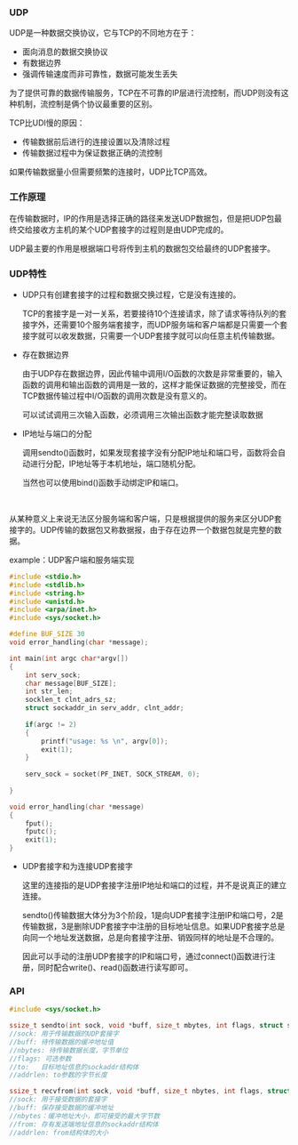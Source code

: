 ### UDP

UDP是一种数据交换协议，它与TCP的不同地方在于：

- 面向消息的数据交换协议
- 有数据边界
- 强调传输速度而非可靠性，数据可能发生丢失

为了提供可靠的数据传输服务，TCP在不可靠的IP层进行流控制，而UDP则没有这种机制，流控制是俩个协议最重要的区别。



TCP比UDI慢的原因：

- 传输数据前后进行的连接设置以及清除过程
- 传输数据过程中为保证数据正确的流控制

如果传输数据量小但需要频繁的连接时，UDP比TCP高效。





### 工作原理

在传输数据时，IP的作用是选择正确的路径来发送UDP数据包，但是把UDP包最终交给接收方主机的某个UDP套接字的过程则是由UDP完成的。

UDP最主要的作用是根据端口号将传到主机的数据包交给最终的UDP套接字。





### UDP特性

- UDP只有创建套接字的过程和数据交换过程，它是没有连接的。

  TCP的套接字是一对一关系，若要接待10个连接请求，除了请求等待队列的套接字外，还需要10个服务端套接字，而UDP服务端和客户端都是只需要一个套接字就可以收发数据，只需要一个UDP套接字就可以向任意主机传输数据。

- 存在数据边界

  由于UDP存在数据边界，因此传输中调用I/O函数的次数是非常重要的，输入函数的调用和输出函数的调用是一致的，这样才能保证数据的完整接受，而在TCP数据传输过程中I/O函数的调用次数是没有意义的。

  可以试试调用三次输入函数，必须调用三次输出函数才能完整读取数据

- IP地址与端口的分配

  调用sendto()函数时，如果发现套接字没有分配IP地址和端口号，函数将会自动进行分配，IP地址等于本机地址，端口随机分配。

  当然也可以使用bind()函数手动绑定IP和端口。

  ​

从某种意义上来说无法区分服务端和客户端，只是根据提供的服务来区分UDP套接字的。UDP传输的数据包又称数据报，由于存在边界一个数据包就是完整的数据。



example：UDP客户端和服务端实现

```c
#include <stdio.h>
#include <stdlib.h>
#include <string.h>
#include <unistd.h>
#include <arpa/inet.h>
#include <sys/socket.h>

#define BUF_SIZE 30
void error_handling(char *message);

int main(int argc char*argv[])
{
    int serv_sock;
    char message[BUF_SIZE];
    int str_len;
    socklen_t clnt_adrs_sz;
    struct sockaddr_in serv_addr, clnt_addr;
    
    if(argc != 2)
    {
        printf("usage: %s \n", argv[0]);
        exit(1);
    }
    
    serv_sock = socket(PF_INET, SOCK_STREAM, 0);
    
}

void error_handling(char *message)
{
    fput();
    fputc();
    exit(1);
}
```



- UDP套接字和为连接UDP套接字

  这里的连接指的是UDP套接字注册IP地址和端口的过程，并不是说真正的建立连接。

  sendto()传输数据大体分为3个阶段，1是向UDP套接字注册IP和端口号，2是传输数据，3是删除UDP套接字中注册的目标地址信息。如果UDP套接字总是向同一个地址发送数据，总是向套接字注册、销毁同样的地址是不合理的。

  因此可以手动的注册UDP套接字的IP和端口号，通过connect()函数进行注册，同时配合write()、read()函数进行读写即可。









### API

```c
#include <sys/socket.h>

ssize_t sendto(int sock, void *buff, size_t mbytes, int flags, struct sockaddr *to, socklen_t addrlen){}
//sock: 用于传输数据的UDP套接字
//buff: 待传输数据的缓冲地址值
//nbytes: 待传输数据长度，字节单位
//flags: 可选参数
//to:   目标地址信息的sockaddr结构体
//addrlen: to参数的字节长度

ssize_t recvfrom(int sock, void *buff, size_t nbytes, int flags, struct sockaddr *from, socklen_t addrlen){}
//sock: 用于接受数据的套接字
//buff: 保存接受数据的缓冲地址
//nbytes：缓冲地址大小，即可接受的最大字节数
//from: 存有发送端地址信息的sockaddr结构体
//addrlen: from结构体的大小
```
